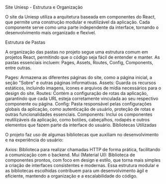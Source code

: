 Site Uniesp - Estrutura e Organização

O site da Uniesp utiliza a arquitetura baseada em componentes do React, que permite uma construção modular e reutilizável da aplicação. Cada componente serve como uma parte independente da interface, tornando o desenvolvimento mais organizado e flexível.

Estrutura de Pastas

A organização das pastas no projeto segue uma estrutura comum em projetos React, permitindo que o código seja fácil de entender e manter. As pastas essenciais incluem: Pages, Assets, Routes, Config, Components, entre outras.

Pages: Armazena as diferentes páginas do site, como a página inicial, a seção "Sobre" e outras páginas informativas.
Assets: Guarda os recursos estáticos, incluindo imagens, ícones e arquivos de mídia necessários para o design do site.
Routes: Contém a configuração de rotas da aplicação, garantindo que cada URL esteja corretamente vinculada ao seu respectivo componente ou página.
Config: Pasta responsável pelas configurações globais da aplicação, como autenticação de usuário, proteção de rotas e outras funcionalidades essenciais.
Components: Inclui os componentes reutilizáveis da aplicação, como botões, cabeçalhos, rodapés e outros elementos que fazem parte da interface do usuário.
Bibliotecas Utilizadas

O projeto faz uso de algumas bibliotecas que auxiliam no desenvolvimento e na experiência do usuário:

Axios: Biblioteca para realizar chamadas HTTP de forma prática, facilitando a comunicação com o backend.
Mui (Material UI): Biblioteca de componentes prontos, com foco em design e estilo, que torna mais simples a criação de interfaces consistentes e modernas.
Essa estrutura modular e as bibliotecas escolhidas contribuem para um desenvolvimento ágil e eficiente, mantendo a organização e a escalabilidade do código.
